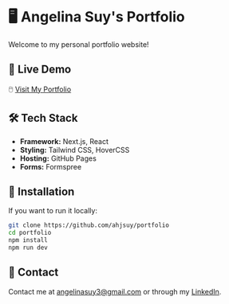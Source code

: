 # 🖥️ Angelina Suy's Portfolio

Welcome to my personal portfolio website!

## 🚀 Live Demo

🖱️ [Visit My Portfolio](https://ahjsuy.github.io/portfolio/)


## 🛠️ Tech Stack

- **Framework:** Next.js, React
- **Styling:** Tailwind CSS, HoverCSS
- **Hosting:** GitHub Pages
- **Forms:** Formspree

## 🔗 Installation

If you want to run it locally:

```bash
git clone https://github.com/ahjsuy/portfolio
cd portfolio
npm install
npm run dev
```

## 📇 Contact
Contact me at [angelinasuy3@gmail.com](mailto:angelinasuy3@gmail.com) or through my [LinkedIn](https://www.linkedin.com/in/angelina-suy-9018291b2/). 
